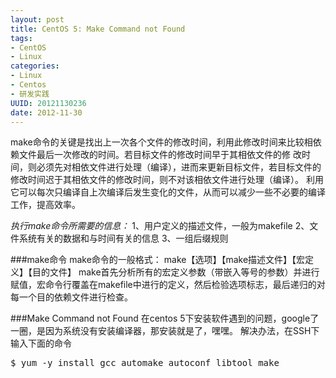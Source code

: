 ```yaml
--- 
layout: post
title: CentOS 5: Make Command not Found
tags: 
- CentOS
- Linux
categories:
- Linux
- Centos
- 研发实践
UUID: 20121130236
date: 2012-11-30
---
```


make命令的关键是找出上一次各个文件的修改时间，利用此修改时间来比较相依 赖文件最后一次修改的时间。若目标文件的修改时间早于其相依文件的修 改时间，则必须先对相依文件进行处理（编译），进而来更新目标文件，若目标文件的修改时间迟于其相依文件的修改时间，则不对该相依文件进行处理（编译）。 利用它可以每次只编译自上次编译后发生变化的文件，从而可以减少一些不必要的编译工作，提高效率。

*执行make命令所需要的信息：*
1、用户定义的描述文件，一般为makefile
2、文件系统有关的数据和与时间有关的信息
3、一组后缀规则

###make命令
make命令的一般格式：
make【选项】【make描述文件】【宏定义】【目的文件】
make首先分析所有的宏定义参数（带嵌入等号的参数）并进行赋值，宏命令行覆盖在makefile中进行的定义，然后检验选项标志，最后递归的对每一个目的依赖文件进行检查。

###Make Command not Found 
在centos 5下安装软件遇到的问题，google了一圈，是因为系统没有安装编译器，那安装就是了，嘿嘿。
解决办法，在SSH下输入下面的命令
<pre id="bash">
$ yum -y install gcc automake autoconf libtool make
</pre>


